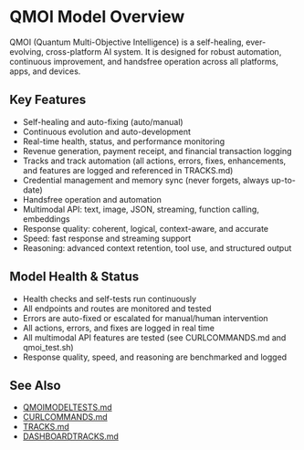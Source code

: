 # QMOI Model Overview

QMOI (Quantum Multi-Objective Intelligence) is a self-healing, ever-evolving, cross-platform AI system. It is designed for robust automation, continuous improvement, and handsfree operation across all platforms, apps, and devices.


## Key Features
- Self-healing and auto-fixing (auto/manual)
- Continuous evolution and auto-development
- Real-time health, status, and performance monitoring
- Revenue generation, payment receipt, and financial transaction logging
- Tracks and track automation (all actions, errors, fixes, enhancements, and features are logged and referenced in TRACKS.md)
- Credential management and memory sync (never forgets, always up-to-date)
- Handsfree operation and automation
- Multimodal API: text, image, JSON, streaming, function calling, embeddings
- Response quality: coherent, logical, context-aware, and accurate
- Speed: fast response and streaming support
- Reasoning: advanced context retention, tool use, and structured output


## Model Health & Status
- Health checks and self-tests run continuously
- All endpoints and routes are monitored and tested
- Errors are auto-fixed or escalated for manual/human intervention
- All actions, errors, and fixes are logged in real time
- All multimodal API features are tested (see CURLCOMMANDS.md and qmoi_test.sh)
- Response quality, speed, and reasoning are benchmarked and logged

## See Also
- [QMOIMODELTESTS.md](./QMOIMODELTESTS.md)
- [CURLCOMMANDS.md](./CURLCOMMANDS.md)
- [TRACKS.md](./TRACKS.md)
- [DASHBOARDTRACKS.md](./DASHBOARDTRACKS.md)
